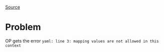 [Source](https://forums.docker.com/t/yaml-line-3-mapping-values-are-not-allowed-in-this-context/147469/2)

# Problem
OP gets the error `yaml: line 3: mapping values are not allowed in this context`
